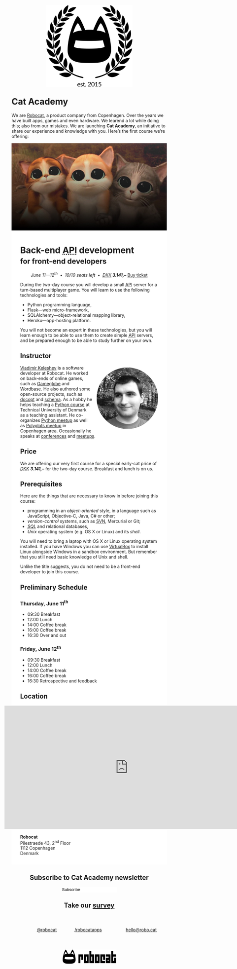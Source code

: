 <center><img alt="Cat Academy" style="margin-bottom: -11px" width="280" height="265" src="images/logo.png" /></center>

Cat Academy
===========

We are [Robocat](//robo.cat/), a product company from Copenhagen. Over the
years we have built apps, games and even hardware. We learend a lot while doing
this; also from our mistakes. We are launching **Cat Academy**, an initiative
to share our experience and knowledge with you. Here’s the first course we’re
offering:



<p style="
position: absolute;
color: #ECECEC;
font-style: italic;
width: 800px;
text-align: center;
margin-top: 350px;

font-family: 'Trebuchet MS', Helvetica, sans-serif;
font-size: 35px;


">Help! My App Needs a Back-end!</p>

<p style="margin-bottom: -10px; padding-bottom: 0">
<img alt="Cat Academy" src="images/cats.jpg" />
</p>
<div markdown="1" style="background: white; padding: 1em 2em">

Back-end <abbr title="application programming interface">API</abbr> development <br><small>for front-end developers</small>
=================================================

<center>

<i>
June 11—12<sup>th</sup>
&nbsp;&bull;&nbsp;
10/10 seats left
&nbsp;&bull;&nbsp;
<abbr title="Danish krone">DKK</abbr><strong> 3.141,–</strong>
</i>

<a id="buy" href="https://billetto.dk/en/events/catacademy1/tickets">
   Buy ticket
</a>


</center>

During the two-day course you will develop
a small <abbr title="application programming interface">API</abbr> server for a turn-based multiplayer game.
You will learn to use the following technologies and tools:

 * Python programming language,
 * Flask—web micro-framework,
 * SQLAlchemy—object-relational mapping library,
 * Heroku—app-hosting platform.

You will not become an expert in these technologies, but you
will learn enough to be able to use them to create simple
<abbr title="application programming interface">API</abbr> servers, and be prepared enough to be able to study further
on your own.

Instructor
----------

<a href="//twitter.com/keleshev">
  <img alt="Vladimir Keleshev" width="200" height="200"
       style="float: right; margin: 0.5em 0em 0.5em 1em"
       src="images/keleshev.jpg" />
</a>

[Vladimir Keleshev](https://twitter.com/keleshev) is a software developer at Robocat.
He worked on back-ends of online games, such as
[Gameglobe](http://gameglobe.com/) and
[Wordbase](http://www.wordbaseapp.com/).
He also authored some open-source projects, such as
[docopt](https://github.com/docopt/docopt) and
[schema](https://github.com/keleshev/schema).
As a hobby he helps teaching
a [Python course](http://www2.compute.dtu.dk/courses/02819/)
at Technical University of Denmark as a teaching assistant.
He co-organizes [Python meetup](http://pycon.dk/) as well as
[Polyglots meetup](http://www.polyglots.dk/) in Copenhagen area.
Occasionally he speaks at [conferences](http://youtu.be/pXhcPJK5cMc)
and [meetups](http://youtu.be/1h1mM7VwNGo).

Price
-----

We are offering our very first course for a special early-cat price of
<i><abbr title="Danish krone">DKK</abbr>&nbsp;**3.141,–**</i>
for the two-day course. Breakfast and lunch is on us.

Prerequisites
-------------

Here are the things that are necessary to know in before
joining this course:

 * programming in an *object-oriented* style, in a language such as
   JavaScript, Objective-C, Java, C# or other;
 * *version-control* systems, such as <abbr title="Subversion">SVN</abbr>, Mercurial or Git;
 * *<abbr title="Structured Query Language">SQL</abbr>* and relational databases,
 * *Unix* operating system (e.g. <abbr>OS X</abbr> or Linux) and its *shell*.

You will need to bring a laptop with <abbr>OS X</abbr> or Linux operating
system installed. If you have Windows you can use
[VirtualBox](http://www.psychocats.net/ubuntu/virtualbox)
to install Linux alongside Windows in a sandbox environment.
But remember that you still need basic knowledge of Unix and shell.

Unlike the title suggests, you do not need to be a front-end
developer to join this course.


Preliminary Schedule
----------

### Thursday, June 11<sup>th<sup>

* 09:30 Breakfast
* 12:00 Lunch
* 14:00 Coffee break
* 16:00 Coffee break
* 16:30 Over and out

### Friday, June 12<sup>th</sup>

* 09:30 Breakfast
* 12:00 Lunch
* 14:00 Coffee break
* 16:00 Coffee break
* 16:30 Retrospective and feedback

Location
--------

<!--a href="https://www.google.dk/maps/place/Pilestr%C3%A6de+43,+1112+K%C3%B8benhavn+K/@55.6811462,12.579215,17z/data=!3m1!4b1!4m2!3m1!1s0x46525310a82927d1:0xa3f8d542574de862?hl=en">
  <img alt="Robocat located on map" width="232" height="192"
       style="float: left; margin: 0.0em 1.0em 0.0em 0em"
       src="images/map.png" />

</a-->


<iframe style="margin-left: -51px" src="https://www.google.com/maps/embed?pb=!1m14!1m8!1m3!1d2249.4510110893502!2d12.579214999999998!3d55.6811462!3m2!1i1024!2i768!4f13.1!3m3!1m2!1s0x46525310a82927d1%3A0xa3f8d542574de862!2sPilestr%C3%A6de+43%2C+1112+K%C3%B8benhavn+K!5e0!3m2!1sen!2sdk!4v1432124533841" width="800" height="400" frameborder="0" style="border:0"></iframe>

**Robocat** <br>
Pilestraede 43, 2<sup>nd</sup> Floor<br>
1112 Copenhagen<br>
Denmark

</div>




<center>


<script src="https://ajax.googleapis.com/ajax/libs/jquery/2.1.4/jquery.min.js"></script>


<form id="signup_form">
  <h2>Subscribe to Cat Academy newsletter</h2>
  <input type="email" name="email" id="email"
         placeholder="Your email" style="
    background-color: white; color: black;
    border-radius: 99px 0 0 99px;

    padding: 0.5em 2em 0.5em 1em;
    border: none;
    outline: none;
">
  <input type="submit" id="subscribe" value="Subscribe" name="subscribe">
</form>

<script>
$('#signup_form').on('submit', function (e) {
  console.log('start')
  e.preventDefault();
  var url = 'http://newsletters.robocatapps.com/signup';
  var post_data = {email: $('#email').val(), list: 'cat-academy'}
  console.log(post_data)
  $.post(url, post_data, function (data, status, xhr) {
    $('#subscribe').val('Thank you')
    $('#subscribe').attr('disabled', 'disabled');
    $('#subscribe').attr('cursor', 'default');
    $('#email').attr('disabled', 'disabled');
    console.log(data)
  });

});
</script>

  <h2>Take our <a href='https://docs.google.com/a/robocatapps.com/forms/d/1K9ViKOc9R-8dumMKy0IxXnewG3QXWmX5PHlAWoBRuKA/viewform'>survey</a></h2>

<a href="//twitter.com/robocat"
   style="background-image: url('images/twitter.png');
          background-size: 39px 32px;
          background-repeat: no-repeat;
          background-position: 0 50%;
          padding-left: 49px;
          padding-right: 20px;
          display: inline-block;
         ">@robocat</a>
<a href="//www.facebook.com/robocatapps"
   style="background-image: url('images/facebook.png');
          background-size: 24px 41px;
          background-repeat: no-repeat;
          background-position: 0 50%;
          padding-left: 34px;
          padding-right: 20px;
          paddint-top:10px;
          display: inline-block;
          line-height: 100px;
         ">/robocatapps</a>
<a href="mailto:hello@robo.cat?subject=Cat Academy"
   style="background-image: url('images/email.png');
          background-size: 44px 32px;
          background-repeat: no-repeat;
          background-position: 0 50%;
          padding-left: 54px;
          display: inline-block;
         ">hello@robo.cat</a>



<a href="//robo.cat">
<img alt="Robocat" width="173" height="46"
     src="images/footer-logo.png" />
</a>
</center>
